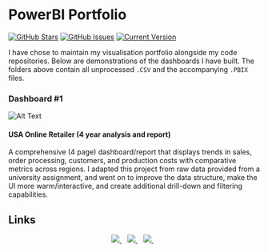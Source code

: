 # PowerBI Portfolio

[![GitHub Stars](https://img.shields.io/github/stars/jordanhoare/powerbi-collection.svg)](https://github.com/jordanhoare/powerbi-collection/stargazers) [![GitHub Issues](https://img.shields.io/github/issues/jordanhoare/powerbi-collection.svg)](https://github.com/jordanhoare/powerbi-collection/issues) [![Current Version](https://img.shields.io/badge/version-0.0.2-green.svg)](https://github.com/jordanhoare/powerbi-collection) 

I have chose to maintain my visualisation portfolio alongside my code repositories.  Below are demonstrations of the dashboards I have built.  The folders above contain all unprocessed `.CSV` and the accompanying `.PBIX` files. 


### Dashboard #1
![Alt Text](https://media4.giphy.com/media/B5qcQD6l88wcPoRSxB/giphy.gif)

#### USA Online Retailer (4 year analysis and report)
A comprehensive (4 page) dashboard/report that displays trends in sales, order processing, customers, and production costs with comparative metrics across regions.  I adapted this project from raw data provided from a university assignment, and went on to improve the data structure, make the UI more warm/interactive, and create additional drill-down and filtering capabilities.




## Links
<p align="center">
    <a href="https://www.linkedin.com/in/jordan-hoare/">
        <img src="https://img.shields.io/badge/LinkedIn-0077B5?style=for-the-badge&logo=linkedin&logoColor=white" />
    </a>&nbsp;&nbsp;
    <a href="https://www.kaggle.com/jordanhoare">
        <img src="https://img.shields.io/badge/Kaggle-20BEFF?style=for-the-badge&logo=Kaggle&logoColor=white" />
    </a>&nbsp;&nbsp;
    <a href="mailto:jordanhoare0@gmail.com">
        <img src="https://img.shields.io/badge/Gmail-D14836?style=for-the-badge&logo=gmail&logoColor=white" />
    </a>&nbsp;&nbsp;
</p>